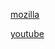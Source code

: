 [mozilla](https://developer.mozilla.org/en-US/docs/Web/JavaScript/Reference/Global_Objects/String/bold)
<!-- [translate](https://translate.google.com/?hl=es) -->
[youtube](htttps://www.youtube.com)